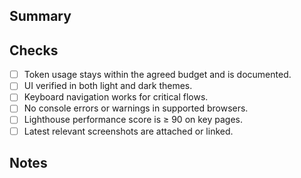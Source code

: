 ## Summary
<!-- Concisely explain the change and why it matters. -->

## Checks
- [ ] Token usage stays within the agreed budget and is documented.
- [ ] UI verified in both light and dark themes.
- [ ] Keyboard navigation works for critical flows.
- [ ] No console errors or warnings in supported browsers.
- [ ] Lighthouse performance score is ≥ 90 on key pages.
- [ ] Latest relevant screenshots are attached or linked.

## Notes
<!-- Optional: call out follow-ups, blockers, or reviewer guidance. -->
